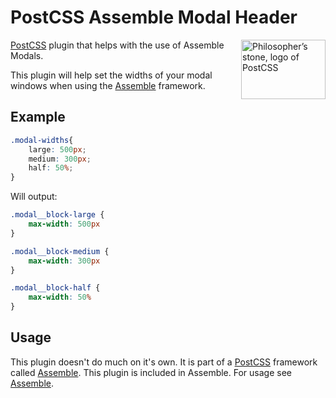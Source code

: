 [PostCSS]:                 https://github.com/postcss/postcss
[Assemble]:                http://assemblecss.com

# PostCSS Assemble Modal Header

<img align="right" width="135" height="95"
     title="Philosopher’s stone, logo of PostCSS"
     src="http://postcss.github.io/postcss/logo-leftp.png">

[PostCSS] plugin that helps with the use of Assemble Modals.

This plugin will help set the widths of your modal windows when using the [Assemble] framework.

## Example
```css
.modal-widths{
    large: 500px;
    medium: 300px;
    half: 50%;
}
```

Will output:

```css
.modal__block-large {
    max-width: 500px
}

.modal__block-medium {
    max-width: 300px
}

.modal__block-half {
    max-width: 50%
}
```

## Usage

This plugin doesn't do much on it's own. It is part of a [PostCSS] framework called [Assemble]. This plugin is included in Assemble. For usage see [Assemble].